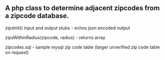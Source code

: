## A php class to determine adjacent zipcodes from a zipcode database.

zipsInit() input and output stubs - echos json encoded output

zipsWithinRadius(zipcode, radius) - returns array

zipcodes.sql - sample mysql zip code table (larger unverified zip code table on request)
